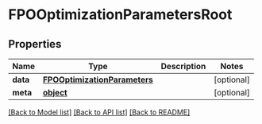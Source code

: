 # FPOOptimizationParametersRoot

## Properties
Name | Type | Description | Notes
------------ | ------------- | ------------- | -------------
**data** | [**FPOOptimizationParameters**](FPOOptimizationParameters.md) |  | [optional] 
**meta** | [**object**](.md) |  | [optional] 

[[Back to Model list]](../README.md#documentation-for-models) [[Back to API list]](../README.md#documentation-for-api-endpoints) [[Back to README]](../README.md)


